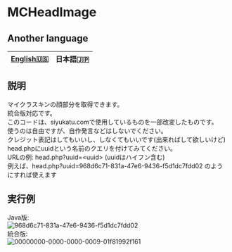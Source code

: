 # MCHeadImage
## Another language
|[English🇺🇸](https://github.com/siyukatu/MCHeadImage/blob/main/README_en.md)|日本語🇯🇵|
| ----- | ----- |
## 説明
マイクラスキンの顔部分を取得できます。<br>
統合版対応です。<br>
このコードは、siyukatu.comで使用しているものを一部改変したものです。<br>
使うのは自由ですが、自作発言などはしないでください。<br>
クレジット表記はしてもいいし、しなくてもいいです(出来ればして欲しいけど)<br>
head.phpにuuidという名前のクエリを付けてみてください。<br>
URLの例: head.php?uuid=\<uuid> (uuidはハイフン含む)<br>
例えば、head.php?uuid=968d6c71-831a-47e6-9436-f5d1dc7fdd02 のようにすれば使えます
## 実行例
Java版:<br>
![968d6c71-831a-47e6-9436-f5d1dc7fdd02](https://cdn.siyukatu.com/heads/968d6c71-831a-47e6-9436-f5d1dc7fdd02.webp)<br>
統合版:<br>
![00000000-0000-0000-0009-01f81992f161](https://cdn.siyukatu.com/heads/00000000-0000-0000-0009-01f81992f161.webp)<br>
